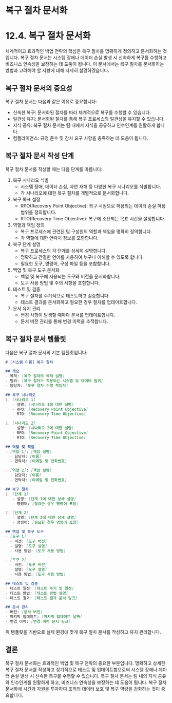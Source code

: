 # 복구 절차 문서화

# 12.4. 복구 절차 문서화

체계적이고 효과적인 백업 전략의 핵심은 복구 절차를 명확하게 정의하고 문서화하는 것입니다. 복구 절차 문서는 시스템 장애나 데이터 손실 발생 시 신속하게 복구를 수행하고 비즈니스 연속성을 보장하는 데 도움이 됩니다. 이 문서에서는 복구 절차를 문서화하는 방법과 고려해야 할 사항에 대해 자세히 설명하겠습니다.

## 복구 절차 문서의 중요성

복구 절차 문서는 다음과 같은 이유로 중요합니다:

- 신속한 복구: 문서화된 절차를 따라 체계적으로 복구를 수행할 수 있습니다.
- 일관성 유지: 문서화된 절차를 통해 복구 프로세스의 일관성을 유지할 수 있습니다.
- 지식 공유: 복구 절차 문서는 팀 내에서 지식을 공유하고 인수인계를 원활하게 합니다.
- 컴플라이언스: 규정 준수 및 감사 요구 사항을 충족하는 데 도움이 됩니다.

## 복구 절차 문서 작성 단계

복구 절차 문서를 작성할 때는 다음 단계를 따릅니다:

1. 복구 시나리오 식별
    - 시스템 장애, 데이터 손실, 자연 재해 등 다양한 복구 시나리오를 식별합니다.
    - 각 시나리오에 대한 복구 절차를 개별적으로 문서화합니다.
2. 복구 목표 설정
    - RPO(Recovery Point Objective): 복구 시점으로 허용되는 데이터 손실 허용 범위를 정의합니다.
    - RTO(Recovery Time Objective): 복구에 소요되는 목표 시간을 설정합니다.
3. 역할과 책임 정의
    - 복구 프로세스에 관련된 팀 구성원의 역할과 책임을 명확히 정의합니다.
    - 각 역할에 대한 연락처 정보를 포함합니다.
4. 복구 단계 설명
    - 복구 프로세스의 각 단계를 상세히 설명합니다.
    - 명확하고 간결한 언어를 사용하여 누구나 이해할 수 있도록 합니다.
    - 필요한 도구, 명령어, 구성 파일 등을 포함합니다.
5. 백업 및 복구 도구 문서화
    - 백업 및 복구에 사용되는 도구와 버전을 문서화합니다.
    - 도구 사용 방법 및 주의 사항을 포함합니다.
6. 테스트 및 검증
    - 복구 절차를 주기적으로 테스트하고 검증합니다.
    - 테스트 결과를 문서화하고 필요한 경우 절차를 업데이트합니다.
7. 문서 유지 관리
    - 변경 사항이 발생할 때마다 문서를 업데이트합니다.
    - 문서 버전 관리를 통해 변경 이력을 추적합니다.

## 복구 절차 문서 템플릿

다음은 복구 절차 문서의 기본 템플릿입니다:

```markdown
# [시스템 이름] 복구 절차

## 개요
- 목적: [복구 절차의 목적 설명]
- 범위: [복구 절차가 적용되는 시스템 및 데이터 범위]
- 담당자: [복구 절차 수행 책임자]

## 복구 시나리오
1. [시나리오 1]
   - 설명: [시나리오 1에 대한 설명]
   - RPO: [Recovery Point Objective]
   - RTO: [Recovery Time Objective]

2. [시나리오 2]
   - 설명: [시나리오 2에 대한 설명]
   - RPO: [Recovery Point Objective]
   - RTO: [Recovery Time Objective]

## 역할 및 책임
- [역할 1]: [책임 설명]
  - 담당자: [이름]
  - 연락처: [이메일 및 전화번호]

- [역할 2]: [책임 설명]
  - 담당자: [이름]
  - 연락처: [이메일 및 전화번호]

## 복구 절차
1. [단계 1]
   - 설명: [단계 1에 대한 상세 설명]
   - 명령어: [필요한 경우 명령어 포함]

2. [단계 2]
   - 설명: [단계 2에 대한 상세 설명]
   - 명령어: [필요한 경우 명령어 포함]

## 백업 및 복구 도구
- [도구 1]
  - 버전: [도구 버전]
  - 설명: [도구 설명]
  - 사용 방법: [도구 사용 방법]

- [도구 2]
  - 버전: [도구 버전]
  - 설명: [도구 설명]
  - 사용 방법: [도구 사용 방법]

## 테스트 및 검증
- 테스트 일정: [테스트 주기 및 일정]
- 테스트 방법: [테스트 방법 설명]
- 테스트 결과: [테스트 결과 문서 링크]

## 문서 관리
- 버전: [문서 버전]
- 마지막 업데이트: [마지막 업데이트 날짜]
- 변경 이력: [변경 이력 문서 링크]

```

위 템플릿을 기반으로 실제 환경에 맞게 복구 절차 문서를 작성하고 유지 관리합니다.

## 결론

복구 절차 문서화는 효과적인 백업 및 복구 전략의 중요한 부분입니다. 명확하고 상세한 복구 절차 문서를 작성하고 정기적으로 테스트 및 업데이트함으로써 시스템 장애나 데이터 손실 발생 시 신속한 복구를 수행할 수 있습니다. 복구 절차 문서는 팀 내의 지식 공유와 인수인계를 원활하게 하고, 비즈니스 연속성을 보장하는 데 도움이 됩니다. 복구 절차 문서화에 시간과 자원을 투자하여 조직의 데이터 보호 및 복구 역량을 강화하는 것이 중요합니다.